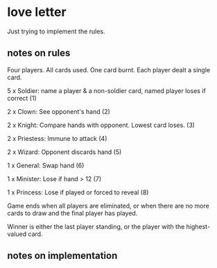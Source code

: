 
# love letter

Just trying to implement the rules.

## notes on rules

Four players. All cards used. One card burnt. Each player dealt a single card.

5 x Soldier: name a player & a non-soldier card, named player loses if correct (1)

2 x Clown: See opponent's hand (2)

2 x Knight: Compare hands with opponent. Lowest card loses. (3)

2 x Priestess: Immune to attack (4)

2 x Wizard: Opponent discards hand (5)

1 x General: Swap hand (6)

1 x Minister: Lose if hand > 12 (7)

1 x Princess: Lose if played or forced to reveal (8)

Game ends when all players are eliminated, or when there are no more cards to
draw and the final player has played.

Winner is either the last player standing, or the player with the
highest-valued card.

## notes on implementation
